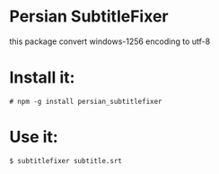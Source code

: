 # **Persian SubtitleFixer**
this package convert windows-1256 encoding to utf-8
# **Install it:**
```shell
# npm -g install persian_subtitlefixer
```
# **Use it:**
```shell
$ subtitlefixer subtitle.srt
```

